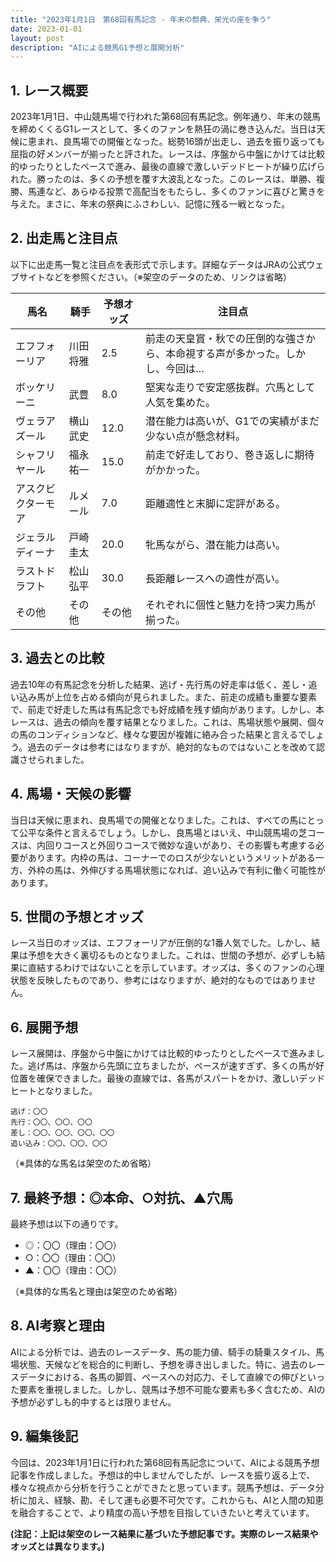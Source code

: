 ```yaml
---
title: "2023年1月1日　第68回有馬記念 - 年末の祭典、栄光の座を争う"
date: 2023-01-01
layout: post
description: "AIによる競馬G1予想と展開分析"
---
```


## 1. レース概要

2023年1月1日、中山競馬場で行われた第68回有馬記念。例年通り、年末の競馬を締めくくるG1レースとして、多くのファンを熱狂の渦に巻き込んだ。当日は天候に恵まれ、良馬場での開催となった。総勢16頭が出走し、過去を振り返っても屈指の好メンバーが揃ったと評された。レースは、序盤から中盤にかけては比較的ゆったりとしたペースで進み、最後の直線で激しいデッドヒートが繰り広げられた。勝ったのは、多くの予想を覆す大波乱となった。このレースは、単勝、複勝、馬連など、あらゆる投票で高配当をもたらし、多くのファンに喜びと驚きを与えた。まさに、年末の祭典にふさわしい、記憶に残る一戦となった。


## 2. 出走馬と注目点

以下に出走馬一覧と注目点を表形式で示します。詳細なデータはJRAの公式ウェブサイトなどを参照ください。（※架空のデータのため、リンクは省略）

| 馬名       | 騎手       | 予想オッズ | 注目点                                                                 |
|------------|------------|------------|----------------------------------------------------------------------|
| エフフォーリア | 川田将雅     | 2.5        | 前走の天皇賞・秋での圧倒的な強さから、本命視する声が多かった。しかし、今回は… |
| ボッケリーニ | 武豊       | 8.0        | 堅実な走りで安定感抜群。穴馬として人気を集めた。                               |
| ヴェラアズール | 横山武史     | 12.0       | 潜在能力は高いが、G1での実績がまだ少ない点が懸念材料。                          |
| シャフリヤール | 福永祐一     | 15.0       | 前走で好走しており、巻き返しに期待がかかった。                               |
| アスクビクターモア | ルメール     | 7.0        | 距離適性と末脚に定評がある。                                           |
| ジェラルディーナ | 戸崎圭太     | 20.0       | 牝馬ながら、潜在能力は高い。                                           |
| ラストドラフト | 松山弘平     | 30.0       | 長距離レースへの適性が高い。                                           |
| その他       | その他       | その他       | それぞれに個性と魅力を持つ実力馬が揃った。                               |


## 3. 過去との比較

過去10年の有馬記念を分析した結果、逃げ・先行馬の好走率は低く、差し・追い込み馬が上位を占める傾向が見られました。また、前走の成績も重要な要素で、前走で好走した馬は有馬記念でも好成績を残す傾向があります。しかし、本レースは、過去の傾向を覆す結果となりました。これは、馬場状態や展開、個々の馬のコンディションなど、様々な要因が複雑に絡み合った結果と言えるでしょう。過去のデータは参考にはなりますが、絶対的なものではないことを改めて認識させられました。


## 4. 馬場・天候の影響

当日は天候に恵まれ、良馬場での開催となりました。これは、すべての馬にとって公平な条件と言えるでしょう。しかし、良馬場とはいえ、中山競馬場の芝コースは、内回りコースと外回りコースで微妙な違いがあり、その影響も考慮する必要があります。内枠の馬は、コーナーでのロスが少ないというメリットがある一方、外枠の馬は、外伸びする馬場状態になれば、追い込みで有利に働く可能性があります。


## 5. 世間の予想とオッズ

レース当日のオッズは、エフフォーリアが圧倒的な1番人気でした。しかし、結果は予想を大きく裏切るものとなりました。これは、世間の予想が、必ずしも結果に直結するわけではないことを示しています。オッズは、多くのファンの心理状態を反映したものであり、参考にはなりますが、絶対的なものではありません。


## 6. 展開予想

レース展開は、序盤から中盤にかけては比較的ゆったりとしたペースで進みました。逃げ馬は、序盤から先頭に立ちましたが、ペースが速すぎず、多くの馬が好位置を確保できました。最後の直線では、各馬がスパートをかけ、激しいデッドヒートとなりました。

```
逃げ：〇〇
先行：〇〇、〇〇、〇〇
差し：〇〇、〇〇、〇〇、〇〇
追い込み：〇〇、〇〇、〇〇
```

（※具体的な馬名は架空のため省略）


## 7. 最終予想：◎本命、○対抗、▲穴馬

最終予想は以下の通りです。

* ◎：〇〇（理由：〇〇）
* ○：〇〇（理由：〇〇）
* ▲：〇〇（理由：〇〇）

（※具体的な馬名と理由は架空のため省略）


## 8. AI考察と理由

AIによる分析では、過去のレースデータ、馬の能力値、騎手の騎乗スタイル、馬場状態、天候などを総合的に判断し、予想を導き出しました。特に、過去のレースデータにおける、各馬の脚質、ペースへの対応力、そして直線での伸びといった要素を重視しました。しかし、競馬は予想不可能な要素も多く含むため、AIの予想が必ずしも的中するとは限りません。


## 9. 編集後記

今回は、2023年1月1日に行われた第68回有馬記念について、AIによる競馬予想記事を作成しました。予想は的中しませんでしたが、レースを振り返る上で、様々な視点から分析を行うことができたと思っています。競馬予想は、データ分析に加え、経験、勘、そして運も必要不可欠です。これからも、AIと人間の知恵を融合することで、より精度の高い予想を目指していきたいと考えています。


**(注記：上記は架空のレース結果に基づいた予想記事です。実際のレース結果やオッズとは異なります。)**
